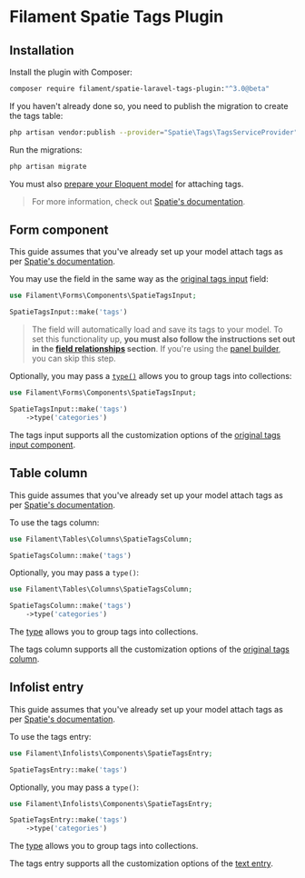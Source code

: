 # Filament Spatie Tags Plugin

## Installation

Install the plugin with Composer:

```bash
composer require filament/spatie-laravel-tags-plugin:"^3.0@beta"
```

If you haven't already done so, you need to publish the migration to create the tags table:

```bash
php artisan vendor:publish --provider="Spatie\Tags\TagsServiceProvider" --tag="tags-migrations"
```

Run the migrations:

```bash
php artisan migrate
```

You must also [prepare your Eloquent model](https://spatie.be/docs/laravel-tags/basic-usage/using-tags) for attaching tags.

> For more information, check out [Spatie's documentation](https://spatie.be/docs/laravel-tags).

## Form component

This guide assumes that you've already set up your model attach tags as per [Spatie's documentation](https://spatie.be/docs/laravel-tags/basic-usage/using-tags).

You may use the field in the same way as the [original tags input](/docs/forms/fields/tags-input) field:

```php
use Filament\Forms\Components\SpatieTagsInput;

SpatieTagsInput::make('tags')
```

> The field will automatically load and save its tags to your model. To set this functionality up, **you must also follow the instructions set out in the [field relationships](/docs/forms/getting-started#field-relationships) section**. If you're using the [panel builder](../panels), you can skip this step.

Optionally, you may pass a [`type()`](https://spatie.be/docs/laravel-tags/advanced-usage/using-types) allows you to group tags into collections:

```php
use Filament\Forms\Components\SpatieTagsInput;

SpatieTagsInput::make('tags')
    ->type('categories')
```

The tags input supports all the customization options of the [original tags input component](/docs/forms/fields/tags-input).

## Table column

This guide assumes that you've already set up your model attach tags as per [Spatie's documentation](https://spatie.be/docs/laravel-tags/basic-usage/using-tags).

To use the tags column:

```php
use Filament\Tables\Columns\SpatieTagsColumn;

SpatieTagsColumn::make('tags')
```

Optionally, you may pass a `type()`:

```php
use Filament\Tables\Columns\SpatieTagsColumn;

SpatieTagsColumn::make('tags')
    ->type('categories')
```

The [type](https://spatie.be/docs/laravel-tags/advanced-usage/using-types) allows you to group tags into collections.

The tags column supports all the customization options of the [original tags column](/docs/tables/columns/tags).

## Infolist entry

This guide assumes that you've already set up your model attach tags as per [Spatie's documentation](https://spatie.be/docs/laravel-tags/basic-usage/using-tags).

To use the tags entry:

```php
use Filament\Infolists\Components\SpatieTagsEntry;

SpatieTagsEntry::make('tags')
```

Optionally, you may pass a `type()`:

```php
use Filament\Infolists\Components\SpatieTagsEntry;

SpatieTagsEntry::make('tags')
    ->type('categories')
```

The [type](https://spatie.be/docs/laravel-tags/advanced-usage/using-types) allows you to group tags into collections.

The tags entry supports all the customization options of the [text entry](/docs/infolists/entries/text).
